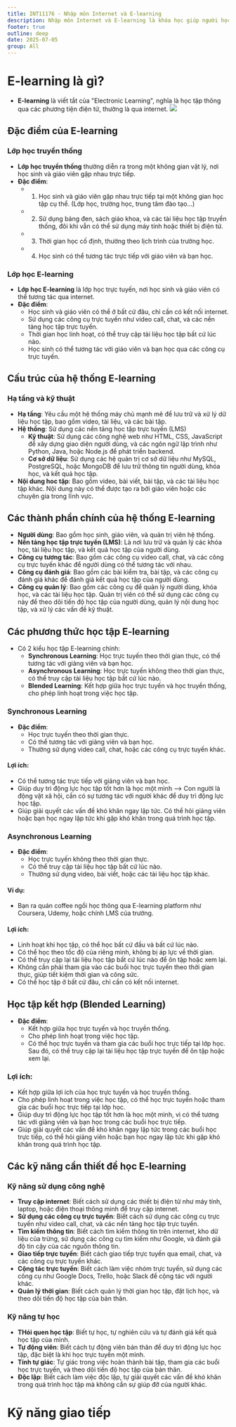 ```yaml
---
title: INT11176 - Nhập môn Internet và E-learning
description: Nhập môn Internet và E-learning là khóa học giúp người học hiểu rõ về E-learning, các đặc điểm, cấu trúc, thành phần của hệ thống E-learning, các phương thức học tập E-learning, và các kỹ năng cần thiết để học E-learning.
footer: true
outline: deep
date: 2025-07-05
group: All
---
```


# E-learning là gì?
- **E-learning** là viết tắt của "Electronic Learning", nghĩa là học tập thông qua các phương tiện điện tử, thường là qua internet.
![](https://static-cdn.thanhlv.com/study/thanhlv-study-2025-ptit-hoc-online/2025-07-05-INT11176-nhap-mon-internet-va-elearning/bMz3aFhmjrzCjYaA.png)


## Đặc điểm của E-learning
### Lớp học truyền thống
- **Lớp học truyền thống** thường diễn ra trong một không gian vật lý, nơi học sinh và giáo viên gặp nhau trực tiếp.
- **Đặc điểm**:
  - 1. Học sinh và giáo viên gặp nhau trực tiếp tại một không gian học tập cụ thể. (Lớp học, trường học, trung tâm đào tạo...)
  - 2. Sử dụng bảng đen, sách giáo khoa, và các tài liệu học tập truyền thống, đôi khi vẫn có thể sử dụng máy tính hoặc thiết bị điện tử.
  - 3. Thời gian học cố định, thường theo lịch trình của trường học.
  - 4. Học sinh có thể tương tác trực tiếp với giáo viên và bạn học.
### Lớp học E-learning
- **Lớp học E-learning** là lớp học trực tuyến, nơi học sinh và giáo viên có thể tương tác qua internet.
- **Đặc điểm**:
  - Học sinh và giáo viên có thể ở bất cứ đâu, chỉ cần có kết nối internet.
  - Sử dụng các công cụ trực tuyến như video call, chat, và các nền tảng học tập trực tuyến.
  - Thời gian học linh hoạt, có thể truy cập tài liệu học tập bất cứ lúc nào.
  - Học sinh có thể tương tác với giáo viên và bạn học qua các công cụ trực tuyến.

## Cấu trúc của hệ thống E-learning
### Hạ tầng và kỹ thuật
- **Hạ tầng**: Yêu cầu một hệ thống máy chủ mạnh mẽ để lưu trữ và xử lý dữ liệu học tập, bao gồm video, tài liệu, và các bài tập.
- **Hệ thống**: Sử dụng các nền tảng học tập trực tuyến (LMS) 
  - **Kỹ thuật**: Sử dụng các công nghệ web như HTML, CSS, JavaScript để xây dựng giao diện người dùng, và các ngôn ngữ lập trình như Python, Java, hoặc Node.js để phát triển backend.
  - **Cơ sở dữ liệu**: Sử dụng các hệ quản trị cơ sở dữ liệu như MySQL, PostgreSQL, hoặc MongoDB để lưu trữ thông tin người dùng, khóa học, và kết quả học tập.
- **Nội dung hoc tập**: Bao gồm video, bài viết, bài tập, và các tài liệu học tập khác. Nội dung này có thể được tạo ra bởi giáo viên hoặc các chuyên gia trong lĩnh vực.

## Các thành phần chính của hệ thống E-learning
- **Người dùng**: Bao gồm học sinh, giáo viên, và quản trị viên hệ thống.
- **Nền tảng học tập trực tuyến (LMS)**: Là nơi lưu trữ và quản lý các khóa học, tài liệu học tập, và kết quả học tập của người dùng.
- **Công cụ tương tác**: Bao gồm các công cụ video call, chat, và các công cụ trực tuyến khác để người dùng có thể tương tác với nhau.
- **Công cụ đánh giá**: Bao gồm các bài kiểm tra, bài tập, và các công cụ đánh giá khác để đánh giá kết quả học tập của người dùng.
- **Công cụ quản lý**: Bao gồm các công cụ để quản lý người dùng, khóa học, và các tài liệu học tập. Quản trị viên có thể sử dụng các công cụ này để theo dõi tiến độ học tập của người dùng, quản lý nội dung học tập, và xử lý các vấn đề kỹ thuật.

## Các phương thức học tập E-learning
- Có 2 kiểu học tập E-learning chính:
  - **Synchronous Learning**: Học trực tuyến theo thời gian thực, có thể tương tác với giảng viên và bạn học.
  - **Asynchronous Learning**: Học trực tuyến không theo thời gian thực, có thể truy cập tài liệu học tập bất cứ lúc nào.
  - **Blended Learning**: Kết hợp giữa học trực tuyến và học truyền thống, cho phép linh hoạt trong việc học tập.

### Synchronous Learning
- **Đặc điểm**:
  - Học trực tuyến theo thời gian thực.
  - Có thể tương tác với giảng viên và bạn học.
  - Thường sử dụng video call, chat, hoặc các công cụ trực tuyến khác.
#### Lợi ích:
- Có thể tương tác trực tiếp với giảng viên và bạn học.
- Giúp duy trì động lực học tập tốt hơn là học một mình --> Con người là động vật xã hội, cần có sự tương tác với người khác để duy trì động lực học tập.
- Giúp giải quyết các vấn đề khó khăn ngay lập tức. Có thể hỏi giảng viên hoặc bạn học ngay lập tức khi gặp khó khăn trong quá trình học tập.

### Asynchronous Learning
- **Đặc điểm**:
  - Học trực tuyến không theo thời gian thực.
  - Có thể truy cập tài liệu học tập bất cứ lúc nào.
  - Thường sử dụng video, bài viết, hoặc các tài liệu học tập khác.

#### Ví dụ:
- Bạn ra quán coffee ngồi học thông qua E-learning platform như Coursera, Udemy, hoặc chính LMS của trường.

#### Lợi ích:
- Linh hoạt khi học tập, có thể học bất cứ đầu và bất cứ lúc nào.
- Có thể học theo tốc độ của riêng mình, không bị áp lực về thời gian.
- Có thể truy cập lại tài liệu học tập bất cứ lúc nào để ôn tập hoặc xem lại.
- Không cần phải tham gia vào các buổi học trực tuyến theo thời gian thực, giúp tiết kiệm thời gian và công sức.
- Có thể học tập ở bất cứ đâu, chỉ cần có kết nối internet.

## Học tập kết hợp (Blended Learning)
- **Đặc điểm**:
  - Kết hợp giữa học trực tuyến và học truyền thống.
  - Cho phép linh hoạt trong việc học tập.
  - Có thể học trực tuyến và tham gia các buổi học trực tiếp tại lớp học. Sau đó, có thể truy cập lại tài liệu học tập trực tuyến để ôn tập hoặc xem lại.

### Lợi ích:
- Kết hợp giữa lợi ích của học trực tuyến và học truyền thống.
- Cho phép linh hoạt trong việc học tập, có thể học trực tuyến hoặc tham gia các buổi học trực tiếp tại lớp học.
- Giúp duy trì động lực học tập tốt hơn là học một mình, vì có thể tương tác với giảng viên và bạn học trong các buổi học trực tiếp.
- Giúp giải quyết các vấn đề khó khăn ngay lập tức trong các buổi học trực tiếp, có thể hỏi giảng viên hoặc bạn học ngay lập tức khi gặp khó khăn trong quá trình học tập.

## Các kỹ năng cần thiết để học E-learning
### Kỹ năng sử dụng công nghệ
- **Truy cập internet**: Biết cách sử dụng các thiết bị điện tử như máy tính, laptop, hoặc điện thoại thông minh để truy cập internet.
- **Sử dụng các công cụ trực tuyến**: Biết cách sử dụng các công cụ trực tuyến như video call, chat, và các nền tảng học tập trực tuyến.
- **Tìm kiếm thông tin**: Biết cách tìm kiếm thông tin trên internet, kho dữ liệu của trừng, sử dụng các công cụ tìm kiếm như Google, và đánh giá độ tin cậy của các nguồn thông tin.
- **Giao tiếp trực tuyến**: Biết cách giao tiếp trực tuyến qua email, chat, và các công cụ trực tuyến khác.
- **Cộng tác trực tuyến**: Biết cách làm việc nhóm trực tuyến, sử dụng các công cụ như Google Docs, Trello, hoặc Slack để cộng tác với người khác.
- **Quản lý thời gian**: Biết cách quản lý thời gian học tập, đặt lịch học, và theo dõi tiến độ học tập của bản thân.
### Kỹ năng tự học
- **THói quen học tập**: Biết tự học, tự nghiên cứu và tự đánh giá kết quả học tập của mình.
- **Tự động viên**: Biết cách tự động viên bản thân để duy trì động lực học tập, đặc biệt là khi học trực tuyến một mình.
- **Tính tự giác**: Tự giác trong việc hoàn thành bài tập, tham gia các buổi học trực tuyến, và theo dõi tiến độ học tập của bản thân.
- **Độc lập**: Biết cách làm việc độc lập, tự giải quyết các vấn đề khó khăn trong quá trình học tập mà không cần sự giúp đỡ của người khác.

# Kỹ năng giao tiếp
